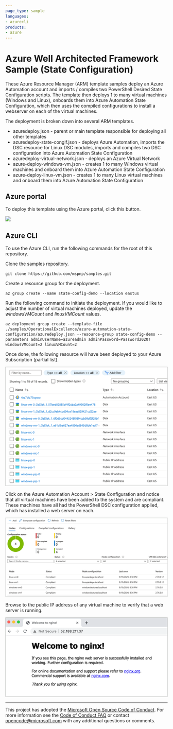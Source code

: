 ```yaml
---
page_type: sample
languages:
- azurecli
products:
- azure
---
```


# Azure Well Architected Framework Sample (State Configuration)

These Azure Resource Manager (ARM) template samples deploy an Azure Automation account and imports / compiles two PowerShell Desired State Configuration scripts. The template then deploys 1 to many virtual machines (Windows and Linux), onboards them into Azure Automation State Configuration, which then uses the compiled configurations to install a webserver on each of the virtual machines.

The deployment is broken down into several ARM templates.

- azuredeploy.json - parent or main template responsible for deploying all other templates
- azuredeploy-state-congif.json - deploys Azure Automation, imports the DSC resource for Linux DSC modules, imports and compiles two DSC configuration into Azure Automation State Configuration
- azuredeploy-virtual-network.json - deploys an Azure Virtual Network
- azure-deploy-windows-vm.json - creates 1 to many Windows virtual machines and onboard them into Azure Automation State Configuration
- azure-deploy-linux-vm.json - creates 1 to many Linux virtual machines and onboard them into Azure Automation State Configuration

## Azure portal

To deploy this template using the Azure portal, click this button.  

<a href="https://portal.azure.com/#create/Microsoft.Template/uri/https%3A%2F%2Fraw.githubusercontent.com%2Fmspnp%2Fsamples%2Fmaster%2FOperationalExcellence%2Fazure-automation-state-configuration%2Fazuredeploy.json" target="_blank">
    <img src="http://azuredeploy.net/deploybutton.png"/>
</a>  

## Azure CLI

To use the Azure CLI, run the following commands for the root of this repository.

Clone the samples repository.

```azurecli
git clone https://github.com/mspnp/samples.git
```

Create a resource group for the deployment.

```azurecli
az group create --name state-config-demo --location eastus
```

Run the following command to initiate the deployment. If you would like to adjust the number of virtual machines deployed, update the *windowsVMCount* and *linuxVMCount* values.

```azurecli
az deployment group create --template-file ./samples/OperationalExcellence/azure-automation-state-configuration/azuredeploy.json --resource-group state-config-demo --parameters adminUserName=azureadmin adminPassword=Password2020! windowsVMCount=2 linuxVMCount=2
```

Once done, the following resource will have been deployed to your Azure Subscription (partial list).

![Image of the resources deployed by ARM template as seen in the Azure Portal.](./images/dsc-resources.png)

Click on the Azure Automation Account > State Configuration and notice that all virtual machines have been added to the system and are compliant. These machines have all had the PowerShell DSC configuration applied, which has installed a web server on each.

![Image of DSC compliance results as seen in the Azure portal.](./images/dsc-results.png)

Browse to the public IP address of any virtual machine to verify that a web server is running.

![Image of an Nginx web server default page.](./images/webserver.png)

---

This project has adopted the [Microsoft Open Source Code of Conduct](https://opensource.microsoft.com/codeofconduct/). For more information see the [Code of Conduct FAQ](https://opensource.microsoft.com/codeofconduct/faq/) or contact [opencode@microsoft.com](mailto:opencode@microsoft.com) with any additional questions or comments.
